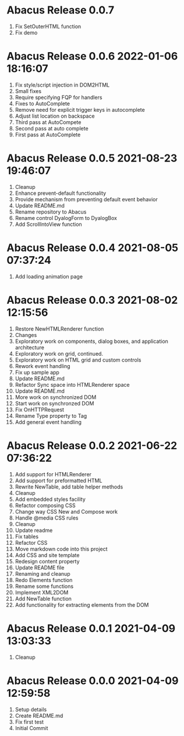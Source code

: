 # Abacus Release 0.0.7                    
1. Fix SetOuterHTML function
2. Fix demo

# Abacus Release 0.0.6 2022-01-06 18:16:07
1. Fix style/script injection in DOM2HTML
2. Small fixes
3. Require specifying FQP for handlers
4. Fixes to AutoComplete
5. Remove need for explicit trigger keys in autocomplete
6. Adjust list location on backspace
7. Third pass at AutoCompete
8. Second pass at auto complete
9. First pass at AutoComplete

# Abacus Release 0.0.5 2021-08-23 19:46:07
1. Cleanup
2. Enhance prevent-default functionality
3. Provide mechanism from preventing default event behavior
4. Update README.md
5. Rename repository to Abacus
6. Rename control DyalogForm to DyalogBox
7. Add ScrollIntoView function

# Abacus Release 0.0.4 2021-08-05 07:37:24
1. Add loading animation page

# Abacus Release 0.0.3 2021-08-02 12:15:56
1. Restore NewHTMLRenderer function
2. Changes
3. Exploratory work on components, dialog boxes, and application architecture
4. Exploratory work on grid, continued.
5. Exploratory work on HTML grid and custom controls
6. Rework event handling
7. Fix up sample app
8. Update README.md
9. Refactor Sync space into HTMLRenderer space
10. Update README.md
11. More work on synchronized DOM
12. Start work on synchronzed DOM
13. Fix OnHTTPRequest
14. Rename Type property to Tag
15. Add general event handling

# Abacus Release 0.0.2 2021-06-22 07:36:22
1. Add support for HTMLRenderer
2. Add support for preformatted HTML
3. Rewrite NewTable, add table helper methods
4. Cleanup
5. Add embedded styles facility
6. Refactor composing CSS
7. Change way CSS New and Compose work
8. Handle @media CSS rules
9. Cleanup
10. Update readme
11. Fix tables
12. Refactor CSS
13. Move markdown code into this project
14. Add CSS and site template
15. Redesign content property
16. Update README file
17. Renaming and cleanup
18. Redo Elements function
19. Rename some functions
20. Implement XML2DOM
21. Add NewTable function
22. Add functionality for extracting elements from the DOM

# Abacus Release 0.0.1 2021-04-09 13:03:33
1. Cleanup

# Abacus Release 0.0.0 2021-04-09 12:59:58
1. Setup details
2. Create README.md
3. Fix first test
4. Initial Commit
